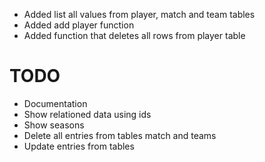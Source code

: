- Added list all values from player, match and team tables
- Added add player function
- Added function that deletes all rows from player table
# TODO
- Documentation
- Show relationed data using ids
- Show seasons
- Delete all entries from tables match and teams
- Update entries from tables
